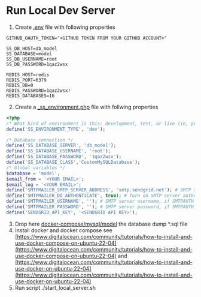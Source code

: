 Run Local Dev Server
====================

1. Create [.env](.env) file with following properties
```dotenv
GITHUB_OAUTH_TOKEN="<GITHUB TOKEN FROM YOUR GITHUB ACCOUNT>"

SS_DB_HOST=db_model
SS_DATABASE=model
SS_DB_USERNAME=root
SS_DB_PASSWORD=1qaz2wsx

REDIS_HOST=redis
REDIS_PORT=6379
REDIS_DB=0
REDIS_PASSWORD=1qaz2wsx!
REDIS_DATABASES=16
```
2. Create a [_ss_environment.php](_ss_environment.php) file with follwing properties
```php
<?php
/* What kind of environment is this: development, test, or live (ie, production)? */
define('SS_ENVIRONMENT_TYPE', 'dev');

/* Database connection */
define('SS_DATABASE_SERVER', 'db_model');
define('SS_DATABASE_USERNAME', 'root');
define('SS_DATABASE_PASSWORD', '1qaz2wsx');
define('SS_DATABASE_CLASS','CustomMySQLDatabase');
/* Global variables */
$database = 'model';
$email_from = '<YOUR EMAIL>';
$email_log = '<YOUR EMAIL>';
define('SMTPMAILER_SMTP_SERVER_ADDRESS', 'smtp.sendgrid.net'); # SMTP server address
define('SMTPMAILER_DO_AUTHENTICATE', true); # Turn on SMTP server authentication. Set to false for an anonymous connection
define('SMTPMAILER_USERNAME', ''); # SMTP server username, if SMTPAUTH == true
define('SMTPMAILER_PASSWORD', ''); # SMTP server password, if SMTPAUTH == true
define('SENDGRID_API_KEY', '<SENDGRID API KEY>');
```
3. Drop here  [docker-compose/mysql/model](docker-compose/mysql/model) the database dump *.sql file
4. Install docker and docker compose see 
   [https://www.digitalocean.com/community/tutorials/how-to-install-and-use-docker-compose-on-ubuntu-22-04](https://www.digitalocean.com/community/tutorials/how-to-install-and-use-docker-compose-on-ubuntu-22-04) and [https://www.digitalocean.com/community/tutorials/how-to-install-and-use-docker-on-ubuntu-22-04](https://www.digitalocean.com/community/tutorials/how-to-install-and-use-docker-on-ubuntu-22-04)
5. Run script ./start_local_server.sh